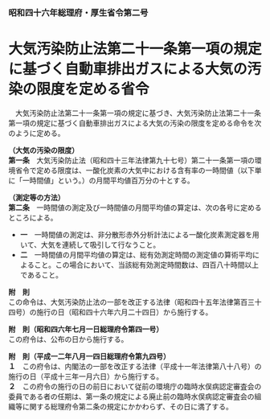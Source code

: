 ### 昭和四十六年総理府・厚生省令第二号  
# 大気汚染防止法第二十一条第一項の規定に基づく自動車排出ガスによる大気の汚染の限度を定める省令  
　大気汚染防止法第二十一条第一項の規定に基づき、大気汚染防止法第二十一条第一項の規定に基づく自動車排出ガスによる大気の汚染の限度を定める命令を次のように定める。  
  
**（大気の汚染の限度）**  
**第一条**　大気汚染防止法（昭和四十三年法律第九十七号）第二十一条第一項の環境省令で定める限度は、一酸化炭素の大気中における含有率の一時間値（以下単に「一時間値」という。）の月間平均値百万分の十とする。  
  
**（測定等の方法）**  
**第二条**　一時間値の測定及び一時間値の月間平均値の算定は、次の各号に定めるところによる。  
* **一**　一時間値の測定は、非分散形赤外分析計法による一酸化炭素測定器を用いて、大気を連続して吸引して行なうこと。  
* **二**　一時間値の月間平均値の算定は、総有効測定時間の測定値の算術平均によること。この場合において、当該総有効測定時間数は、四百八十時間以上であること。  
  
**附　則**  
この命令は、大気汚染防止法の一部を改正する法律（昭和四十五年法律第百三十四号）の施行の日（昭和四十六年六月二十四日）から施行する。  
  
**附　則（昭和四六年七月一日総理府令第四一号）**  
この府令は、公布の日から施行する。  
  
**附　則（平成一二年八月一四日総理府令第九四号）**  
**１**　この府令は、内閣法の一部を改正する法律（平成十一年法律第八十八号）の施行の日（平成十三年一月六日）から施行する。  
**２**　この府令の施行の日の前日において従前の環境庁の臨時水俣病認定審査会の委員である者の任期は、第一条の規定による廃止前の臨時水俣病認定審査会の組織等に関する総理府令第二条の規定にかかわらず、その日に満了する。  
  
